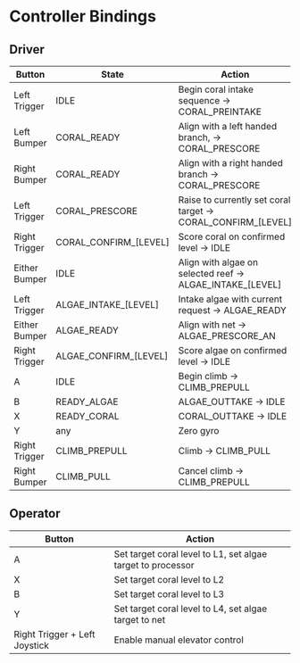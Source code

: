 # Controller Bindings

## Driver

| Button | State | Action |
| ------ | ----- | ------ |
| Left Trigger | IDLE | Begin coral intake sequence -> CORAL_PREINTAKE |
| Left Bumper | CORAL_READY | Align with a left handed branch, -> CORAL_PRESCORE |
| Right Bumper | CORAL_READY | Align with a right handed branch -> CORAL_PRESCORE |
| Left Trigger | CORAL_PRESCORE | Raise to currently set coral target -> CORAL_CONFIRM_[LEVEL] |
| Right Trigger | CORAL_CONFIRM_[LEVEL] | Score coral on confirmed level -> IDLE |
| Either Bumper | IDLE | Align with algae on selected reef -> ALGAE_INTAKE_[LEVEL] |
| Left Trigger | ALGAE_INTAKE_[LEVEL] | Intake algae with current request -> ALGAE_READY |
| Either Bumper | ALGAE_READY | Align with net -> ALGAE_PRESCORE_AN  |
| Right Trigger | ALGAE_CONFIRM_[LEVEL] | Score algae on confirmed level -> IDLE |
| A | IDLE | Begin climb -> CLIMB_PREPULL |
| B | READY_ALGAE | ALGAE_OUTTAKE -> IDLE |
| X | READY_CORAL | CORAL_OUTTAKE -> IDLE |
| Y | any | Zero gyro |
| Right Trigger | CLIMB_PREPULL | Climb -> CLIMB_PULL |
| Right Bumper | CLIMB_PULL | Cancel climb -> CLIMB_PREPULL |

## Operator

| Button | Action |
| ------ | ------ |
| A | Set target coral level to L1, set algae target to processor  |
| X | Set target coral level to L2 |
| B | Set target coral level to L3 |
| Y | Set target coral level to L4, set algae target to net |
| Right Trigger + Left Joystick | Enable manual elevator control |
